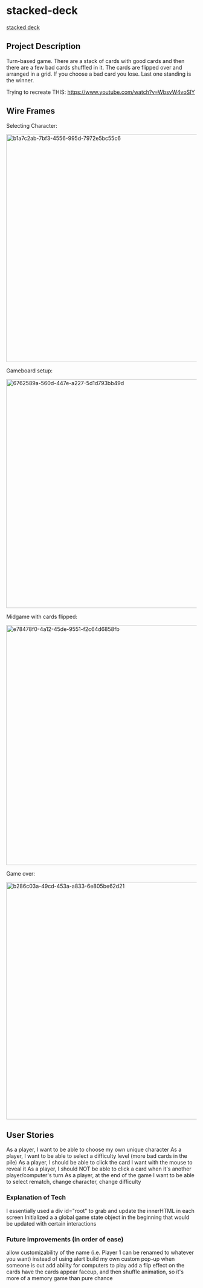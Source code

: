 # stacked-deck
[stacked deck](https://usmanaqadri.github.io/stacked-deck/)

## Project Description
Turn-based game. There are a stack of cards with good cards and then there are a few bad cards shuffled in it. The cards are flipped over and arranged in a grid. If you choose a bad card you lose. Last one standing is the winner. 

Trying to recreate THIS: https://www.youtube.com/watch?v=WbsvW4voSIY

## Wire Frames

Selecting Character:

<img width="602" alt="b1a7c2ab-7bf3-4556-995d-7972e5bc55c6" src="https://user-images.githubusercontent.com/19939597/180606940-15526ec9-e31b-43a5-a52c-70d20624fd32.png">

Gameboard setup: 

<img width="605" alt="6762589a-560d-447e-a227-5d1d793bb49d" src="https://user-images.githubusercontent.com/19939597/180606951-f5b6f258-5956-45a8-b3d3-8079f9324533.png">

Midgame with cards flipped:

<img width="634" alt="e78478f0-4a12-45de-9551-f2c64d6858fb" src="https://user-images.githubusercontent.com/19939597/180606961-7c162df1-0ef3-4860-828e-3c67da8fe61d.png">

Game over:

<img width="627" alt="b286c03a-49cd-453a-a833-6e805be62d21" src="https://user-images.githubusercontent.com/19939597/180606982-f7d1c4ac-9dea-41bf-a7e8-29a69800751d.png">


## User Stories

As a player, I want to be able to choose my own unique character
As a player, I want to be able to select a difficulty level (more bad cards in the pile)
As a player, I should be able to click the card I want with the mouse to reveal it
As a player, I should NOT be able to click a card when it's another player/computer's turn
As a player, at the end of the game I want to be able to select rematch, change character, change difficulty



### Explanation of Tech
I essentially used a div id="root" to grab and update the innerHTML in each screen
Initialized a a global game state object in the beginning that would be updated with certain interactions

### Future improvements (in order of ease)
allow customizability of the name (i.e. Player 1 can be renamed to whatever you want)
instead of using alert build my own custom pop-up when someone is out
add ability for computers to play
add a flip effect on the cards
have the cards appear faceup, and then shuffle animation, so it's more of a memory game than pure chance

